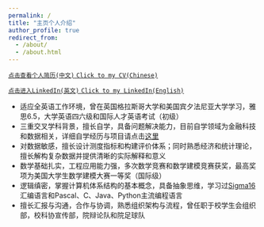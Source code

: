 ```yaml
---
permalink: /
title: "主页个人介绍"
author_profile: true
redirect_from: 
  - /about/
  - /about.html
---
```


  
[`点击查看个人简历(中文)` `Click to my CV(Chinese)`](https://upennftz.github.io/cv/)  
  
[`点击进入LinkedIn(英文)`    `Click to my LinkedIn(English)`](https://www.linkedin.com/in/tianzefei/)  
  
* 适应全英语工作环境，曾在英国格拉斯哥大学和美国宾夕法尼亚大学学习，雅思6.5，大学英语四六级和国际人才英语考试（初级）
* 三重交叉学科背景，擅长自学，具备问题解决能力，目前自学领域为金融科技和数据相关，详细自学经历与项目请点击[这里](https://upennftz.github.io/teaching/)
* 对数据敏感，擅长设计测度指标和构建评价体系；同时熟悉经济和统计理论，擅长解构复杂数据并提供清晰的实际解释和意义
* 数学基础扎实，工程应用能力强，多次数学竞赛和数学建模竞赛获奖，最高奖项为美国大学生数学建模大赛一等奖（国际级）
* 逻辑缜密，掌握计算机体系结构的基本概念，具备抽象思维，学习过[Sigma16](https://jtod.github.io/home/Sigma16/)汇编语言和Pascal、C、Java、Python主流编程语言
* 擅长汇报与沟通，合作与协调，熟悉组织架构与流程，曾任职于校学生会组织部，校科协宣传部，院辩论队和院足球队





